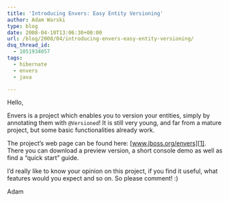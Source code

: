 ```yaml
---
title: 'Introducing Envers: Easy Entity Versioning'
author: Adam Warski
type: blog
date: 2008-04-10T13:06:30+00:00
url: /blog/2008/04/introducing-envers-easy-entity-versioning/
dsq_thread_id:
  - 1051934057
tags:
  - hibernate
  - envers
  - java

---
```

Hello,

Envers is a project which enables you to version your entities, simply by annotating them with `@Versioned`! It is still very young, and far from a mature project, but some basic functionalities already work.

The project&#8217;s web page can be found here: [www.jboss.org/envers][1]. There you can download a preview version, a short console demo as well as find a &#8220;quick start&#8221; guide.

I&#8217;d really like to know your opinion on this project, if you find it useful, what features would you expect and so on. So please comment! :)

Adam

 [1]: http://www.jboss.org/envers "www.jboss.org/envers"
